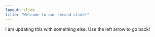 ```yaml
---
layout: slide
title: "Welcome to our second slide!"
---
```

I am updating this with something else. 
Use the left arrow to go back!